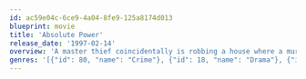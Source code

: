 ```yaml
---
id: ac59e04c-6ce9-4a04-8fe9-125a8174d013
blueprint: movie
title: 'Absolute Power'
release_date: '1997-02-14'
overview: 'A master thief coincidentally is robbing a house where a murder in which the President of The United States is involved occurs in front of his eyes. He is forced to run yet may hold evidence that could convict the President. A political thriller from and starring Clint Eastwood and based on a novel by David Baldacci.'
genres: '[{"id": 80, "name": "Crime"}, {"id": 18, "name": "Drama"}, {"id": 53, "name": "Thriller"}]'
---
```

